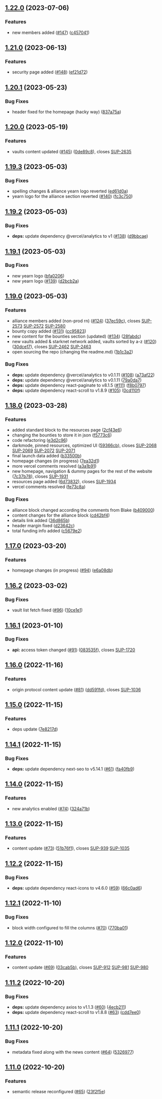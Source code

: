 ## [1.22.0](https://github.com/superform-xyz/sup-web-4626/compare/1.21.0...1.22.0) (2023-07-06)


### Features

* new members added ([#147](https://github.com/superform-xyz/sup-web-4626/issues/147)) ([c457041](https://github.com/superform-xyz/sup-web-4626/commit/c45704144c8ce9d51275b7596a006dbbab02646d))

## [1.21.0](https://github.com/superform-xyz/sup-web-4626/compare/1.20.1...1.21.0) (2023-06-13)


### Features

* security page added ([#148](https://github.com/superform-xyz/sup-web-4626/issues/148)) ([ef21d72](https://github.com/superform-xyz/sup-web-4626/commit/ef21d7257a6494d341810458311d1fdd36df34a2))

## [1.20.1](https://github.com/superform-xyz/sup-web-4626/compare/1.20.0...1.20.1) (2023-05-23)


### Bug Fixes

* header fixed for the homepage (hacky way) ([837a75a](https://github.com/superform-xyz/sup-web-4626/commit/837a75a6e39240b6aed2e1580b8bc9f058415d3f))

## [1.20.0](https://github.com/superform-xyz/sup-web-4626/compare/1.19.3...1.20.0) (2023-05-19)


### Features

* vaults content updated ([#145](https://github.com/superform-xyz/sup-web-4626/issues/145)) ([0de89c8](https://github.com/superform-xyz/sup-web-4626/commit/0de89c83bbad96cb918227f20a5488990b2cf3ba)), closes [SUP-2635](https://github.com/superform-xyz/sup-web-4626/issues/2635)

## [1.19.3](https://github.com/superform-xyz/sup-web-4626/compare/1.19.2...1.19.3) (2023-05-03)


### Bug Fixes

* spelling changes & alliance yearn logo reverted ([ed61d0a](https://github.com/superform-xyz/sup-web-4626/commit/ed61d0a6a2b97628c5b81e25b3930b1200f07744))
* yearn logo for the alliance section reverted ([#140](https://github.com/superform-xyz/sup-web-4626/issues/140)) ([fc3c750](https://github.com/superform-xyz/sup-web-4626/commit/fc3c75036643bb030dd64bf6bd2cfb61ca4ff2e7))

## [1.19.2](https://github.com/superform-xyz/sup-web-4626/compare/1.19.1...1.19.2) (2023-05-03)


### Bug Fixes

* **deps:** update dependency @vercel/analytics to v1 ([#138](https://github.com/superform-xyz/sup-web-4626/issues/138)) ([d9bbcae](https://github.com/superform-xyz/sup-web-4626/commit/d9bbcaea8cc5f1fa03925b3e15cbf65114933f53))

## [1.19.1](https://github.com/superform-xyz/sup-web-4626/compare/1.19.0...1.19.1) (2023-05-03)


### Bug Fixes

* new yearn logo ([bfa0206](https://github.com/superform-xyz/sup-web-4626/commit/bfa0206a3a53ae78c007676d68b8500681779386))
* new yearn logo ([#139](https://github.com/superform-xyz/sup-web-4626/issues/139)) ([d2bcb2a](https://github.com/superform-xyz/sup-web-4626/commit/d2bcb2a8a377ba7b264a1b7caa929e66da470b4d))

## [1.19.0](https://github.com/superform-xyz/sup-web-4626/compare/1.18.0...1.19.0) (2023-05-03)


### Features

* alliance members added (non-prod rn) ([#124](https://github.com/superform-xyz/sup-web-4626/issues/124)) ([37ec59c](https://github.com/superform-xyz/sup-web-4626/commit/37ec59c06d795f59f77e0aff701e45d902cb67b2)), closes [SUP-2573](https://github.com/superform-xyz/sup-web-4626/issues/2573) [SUP-2572](https://github.com/superform-xyz/sup-web-4626/issues/2572) [SUP-2580](https://github.com/superform-xyz/sup-web-4626/issues/2580)
* bounty copy added ([#131](https://github.com/superform-xyz/sup-web-4626/issues/131)) ([cc95823](https://github.com/superform-xyz/sup-web-4626/commit/cc95823be24c6f65eaaf7928835c53b393d548f1))
* new content for the bounties section (updated) ([#134](https://github.com/superform-xyz/sup-web-4626/issues/134)) ([28fabdc](https://github.com/superform-xyz/sup-web-4626/commit/28fabdcbcfbbb3861b7e4afc17c30483d52d7a2f))
* new vaults added & starknet network added, vaults sorted by a-z ([#120](https://github.com/superform-xyz/sup-web-4626/issues/120)) ([30dce17](https://github.com/superform-xyz/sup-web-4626/commit/30dce17c0950e9839d147faee937ebbbdd4954d0)), closes [SUP-2462](https://github.com/superform-xyz/sup-web-4626/issues/2462) [SUP-2463](https://github.com/superform-xyz/sup-web-4626/issues/2463)
* open sourcing the repo (changing the readme.md) ([1b1c3a2](https://github.com/superform-xyz/sup-web-4626/commit/1b1c3a241595c0b8d3d2400befb39f78f422cb85))


### Bug Fixes

* **deps:** update dependency @vercel/analytics to v0.1.11 ([#108](https://github.com/superform-xyz/sup-web-4626/issues/108)) ([a73af22](https://github.com/superform-xyz/sup-web-4626/commit/a73af22932858743ed6225e477c3029fd205755b))
* **deps:** update dependency @vercel/analytics to v0.1.11 ([79a0da7](https://github.com/superform-xyz/sup-web-4626/commit/79a0da75f8ea1772005007baf6233d3763d154de))
* **deps:** update dependency react-paginate to v8.1.5 ([#111](https://github.com/superform-xyz/sup-web-4626/issues/111)) ([f8b0797](https://github.com/superform-xyz/sup-web-4626/commit/f8b0797ca973484645dd0ee44951c34537aefb7a))
* **deps:** update dependency react-scroll to v1.8.9 ([#105](https://github.com/superform-xyz/sup-web-4626/issues/105)) ([0cd110f](https://github.com/superform-xyz/sup-web-4626/commit/0cd110f87a93493336d0cdd51d20b23eedc9c782))

## [1.18.0](https://github.com/superform-xyz/sup-web-4626/compare/1.17.0...1.18.0) (2023-03-28)


### Features

* added standard block to the resources page ([2cf43e6](https://github.com/superform-xyz/sup-web-4626/commit/2cf43e6403c5a5da7cfb12bcb51131ba9d1fba0d))
* changing the bounties to store it in json ([f5773c6](https://github.com/superform-xyz/sup-web-4626/commit/f5773c6e723e4de3a075a439543f32edf93470e1))
* code refactoring ([e3d2c96](https://github.com/superform-xyz/sup-web-4626/commit/e3d2c964cbe51cc883c8f0ffdbee0a720707795e))
* darkmode, pinned resources, optimized UI ([59366cb](https://github.com/superform-xyz/sup-web-4626/commit/59366cba4e5b62ea86d6f5c6945b0d9637d7f5be)), closes [SUP-2068](https://github.com/superform-xyz/sup-web-4626/issues/2068) [SUP-2069](https://github.com/superform-xyz/sup-web-4626/issues/2069) [SUP-2072](https://github.com/superform-xyz/sup-web-4626/issues/2072) [SUP-2071](https://github.com/superform-xyz/sup-web-4626/issues/2071)
* final launch data added ([b33500b](https://github.com/superform-xyz/sup-web-4626/commit/b33500be278080b769313e091d5ae35106bdc7f3))
* homepage changes (in progress) ([7ea32d1](https://github.com/superform-xyz/sup-web-4626/commit/7ea32d1eea213ec065c5a502b4ca07ee610962fc))
* more vercel comments resolved ([a3a1b91](https://github.com/superform-xyz/sup-web-4626/commit/a3a1b91d9872f0aea933f6d9d578106738d90373))
* new homepage, navigation & dummy pages for the rest of the website ([7c37b78](https://github.com/superform-xyz/sup-web-4626/commit/7c37b78608c818e6890c4b56d92179ccfae5e33c)), closes [SUP-1931](https://github.com/superform-xyz/sup-web-4626/issues/1931)
* resources page added ([6d73832](https://github.com/superform-xyz/sup-web-4626/commit/6d738323d07cdbecca907893157b961ea4854291)), closes [SUP-1934](https://github.com/superform-xyz/sup-web-4626/issues/1934)
* vercel comments resolved ([fe73c8a](https://github.com/superform-xyz/sup-web-4626/commit/fe73c8ad44af8d0ed879682d4daf245efd32c4e8))


### Bug Fixes

* alliance block changed according the comments from Blake ([b409000](https://github.com/superform-xyz/sup-web-4626/commit/b4090001d00701997e460ba88c493e688d39a04c))
* content changes for the alliance block ([cd42bf4](https://github.com/superform-xyz/sup-web-4626/commit/cd42bf4cb3d93e6a94ec5fb1c1bb15f9fee82d5a))
* details link added ([36d865b](https://github.com/superform-xyz/sup-web-4626/commit/36d865b958f6b9faeb9c439bd3d5e484e4150c8d))
* header margin fixed ([d23642c](https://github.com/superform-xyz/sup-web-4626/commit/d23642c6c22038be123a2fe2fc52be21826199a5))
* total funding info added ([c5679e2](https://github.com/superform-xyz/sup-web-4626/commit/c5679e24a830488350b349e6b049553214d71c2a))

## [1.17.0](https://github.com/superform-xyz/sup-web-4626/compare/1.16.2...1.17.0) (2023-03-20)


### Features

* homepage changes (in progress) ([#94](https://github.com/superform-xyz/sup-web-4626/issues/94)) ([e6a08db](https://github.com/superform-xyz/sup-web-4626/commit/e6a08db042fa2bc919d79b37166b8c7891b4b601))

## [1.16.2](https://github.com/superform-xyz/sup-web-4626/compare/1.16.1...1.16.2) (2023-03-02)


### Bug Fixes

* vault list fetch fixed ([#96](https://github.com/superform-xyz/sup-web-4626/issues/96)) ([10ce1e1](https://github.com/superform-xyz/sup-web-4626/commit/10ce1e12159d96acf91ae27a3970509fdebd2b27))

## [1.16.1](https://github.com/superform-xyz/sup-web-4626/compare/1.16.0...1.16.1) (2023-01-10)


### Bug Fixes

* **api:** access token changed ([#91](https://github.com/superform-xyz/sup-web-4626/issues/91)) ([083535f](https://github.com/superform-xyz/sup-web-4626/commit/083535fb32ea6f72c4961219afa991ada0c1ffcf)), closes [SUP-1720](https://github.com/superform-xyz/sup-web-4626/issues/1720)

## [1.16.0](https://github.com/superform-xyz/sup-web-4626/compare/1.15.0...1.16.0) (2022-11-16)


### Features

* origin protocol content update ([#81](https://github.com/superform-xyz/sup-web-4626/issues/81)) ([dd591fd](https://github.com/superform-xyz/sup-web-4626/commit/dd591fd7b3079a11fde8244dc9ce27c006f99307)), closes [SUP-1036](https://github.com/superform-xyz/sup-web-4626/issues/1036)

## [1.15.0](https://github.com/superform-xyz/sup-web-4626/compare/1.14.1...1.15.0) (2022-11-15)


### Features

*  deps update ([7e8217d](https://github.com/superform-xyz/sup-web-4626/commit/7e8217d72f495714bbf2b76b37e59e5a49aa74af))

## [1.14.1](https://github.com/superform-xyz/sup-web-4626/compare/1.14.0...1.14.1) (2022-11-15)


### Bug Fixes

* **deps:** update dependency next-seo to v5.14.1 ([#61](https://github.com/superform-xyz/sup-web-4626/issues/61)) ([fa40fb9](https://github.com/superform-xyz/sup-web-4626/commit/fa40fb9d197e9934fddd123dc678a9be2c13be63))

## [1.14.0](https://github.com/superform-xyz/sup-web-4626/compare/1.13.0...1.14.0) (2022-11-15)


### Features

* new analytics enabled ([#74](https://github.com/superform-xyz/sup-web-4626/issues/74)) ([324a71b](https://github.com/superform-xyz/sup-web-4626/commit/324a71b530c4944c73b469cc2b164b4978aedee0))

## [1.13.0](https://github.com/superform-xyz/sup-web-4626/compare/1.12.2...1.13.0) (2022-11-15)


### Features

* content update ([#73](https://github.com/superform-xyz/sup-web-4626/issues/73)) ([51b76f1](https://github.com/superform-xyz/sup-web-4626/commit/51b76f1b9b7815c5bf4014d84984e38211b4c9b9)), closes [SUP-939](https://github.com/superform-xyz/sup-web-4626/issues/939) [SUP-1035](https://github.com/superform-xyz/sup-web-4626/issues/1035)

## [1.12.2](https://github.com/superform-xyz/sup-web-4626/compare/1.12.1...1.12.2) (2022-11-15)


### Bug Fixes

* **deps:** update dependency react-icons to v4.6.0 ([#59](https://github.com/superform-xyz/sup-web-4626/issues/59)) ([66c0ad6](https://github.com/superform-xyz/sup-web-4626/commit/66c0ad66298b23d8e89d8b8800b9ed179a69b190))

## [1.12.1](https://github.com/superform-xyz/sup-web-4626/compare/1.12.0...1.12.1) (2022-11-10)


### Bug Fixes

* block width configured to fill the columns ([#70](https://github.com/superform-xyz/sup-web-4626/issues/70)) ([770ba01](https://github.com/superform-xyz/sup-web-4626/commit/770ba01b2107cd6ec7ac079f52493fb95399f247))

## [1.12.0](https://github.com/superform-xyz/sup-web-4626/compare/1.11.2...1.12.0) (2022-11-10)


### Features

* content update ([#69](https://github.com/superform-xyz/sup-web-4626/issues/69)) ([03cab5b](https://github.com/superform-xyz/sup-web-4626/commit/03cab5b6398a6de8148027d70e12d2bf6527b141)), closes [SUP-912](https://github.com/superform-xyz/sup-web-4626/issues/912) [SUP-981](https://github.com/superform-xyz/sup-web-4626/issues/981) [SUP-980](https://github.com/superform-xyz/sup-web-4626/issues/980)

## [1.11.2](https://github.com/superform-xyz/sup-web-4626/compare/1.11.1...1.11.2) (2022-10-20)


### Bug Fixes

* **deps:** update dependency axios to v1.1.3 ([#60](https://github.com/superform-xyz/sup-web-4626/issues/60)) ([4ecb211](https://github.com/superform-xyz/sup-web-4626/commit/4ecb211d42a0c3b5daded71d1c7ad64b50dfff1b))
* **deps:** update dependency react-scroll to v1.8.8 ([#63](https://github.com/superform-xyz/sup-web-4626/issues/63)) ([cdd7ee0](https://github.com/superform-xyz/sup-web-4626/commit/cdd7ee038529b41ebdc7816ce37a89a5aaaf46a5))

## [1.11.1](https://github.com/superform-xyz/sup-web-4626/compare/1.11.0...1.11.1) (2022-10-20)


### Bug Fixes

* metadata fixed along with the news content ([#64](https://github.com/superform-xyz/sup-web-4626/issues/64)) ([5326977](https://github.com/superform-xyz/sup-web-4626/commit/5326977e4ec9bc3ac1f6126b29d35dd02eda5758))

## [1.11.0](https://github.com/superform-xyz/sup-web-4626/compare/1.10.2...1.11.0) (2022-10-20)


### Features

* semantic release reconfigured ([#65](https://github.com/superform-xyz/sup-web-4626/issues/65)) ([23f2f5e](https://github.com/superform-xyz/sup-web-4626/commit/23f2f5e3318e2ccded9217a9534a578b093b8800))
